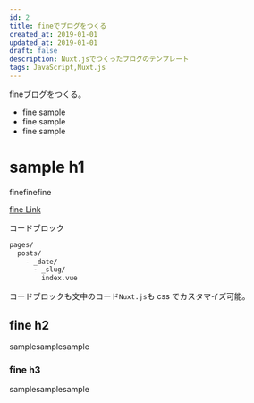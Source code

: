 ```yaml
---
id: 2
title: fineでブログをつくる
created_at: 2019-01-01
updated_at: 2019-01-01
draft: false
description: Nuxt.jsでつくったブログのテンプレート
tags: JavaScript,Nuxt.js
---
```


fineブログをつくる。

- fine sample
- fine sample
- fine sample


# sample h1

finefinefine

[fine Link](https://justsofine.com/)

コードブロック

```bash
pages/
  posts/
    - _date/
      - _slug/
        index.vue
```

コードブロックも文中のコード`Nuxt.js`も css でカスタマイズ可能。

## fine h2

samplesamplesample

### fine h3

samplesamplesample
